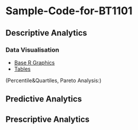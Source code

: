 # Sample-Code-for-BT1101
## Descriptive Analytics
### Data Visualisation
- [Base R Graphics](1-1.md)
- [Tables](1-2.md)</br>

(Percentile&Quartiles, Pareto Analysis:)
## Predictive Analytics
## Prescriptive Analytics
